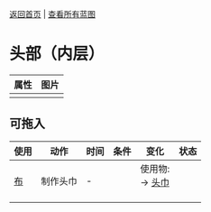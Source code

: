 [返回首页](index.md)   |  [查看所有蓝图](blueprint.md)
# 头部（内层）  
>   
  
  属性  |   图片   
 ----  |  ----:   
   |  ![]()   
  
## 可拖入  
使用  |  动作  |  时间  |  条件  |  变化  |  状态  
----  |  ----  |  ----  |  ----  |  ----  |  ----  
[布](Cloth.md)  |  制作头巾  |  -  |    |  使用物:<br>→ [头巾](HeadWrappings.md)<br><br>  |    
